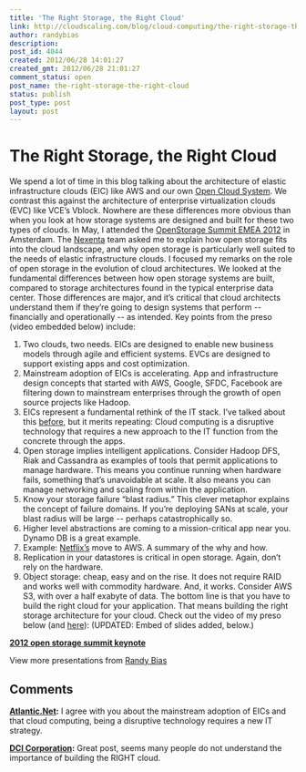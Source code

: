 ```yaml
---
title: 'The Right Storage, the Right Cloud'
link: http://cloudscaling.com/blog/cloud-computing/the-right-storage-the-right-cloud/
author: randybias
description: 
post_id: 4044
created: 2012/06/28 14:01:27
created_gmt: 2012/06/28 21:01:27
comment_status: open
post_name: the-right-storage-the-right-cloud
status: publish
post_type: post
layout: post
---
```


# The Right Storage, the Right Cloud

We spend a lot of time in this blog talking about the architecture of elastic infrastructure clouds (EIC) like AWS and our own [Open Cloud System](http://www.cloudscaling.com/opencloud/). We contrast this against the architecture of enterprise virtualization clouds (EVC) like VCE’s Vblock. Nowhere are these differences more obvious than when you look at how storage systems are designed and built for these two types of clouds. In May, I attended the [OpenStorage Summit EMEA 2012](http://www.openstoragesummit.org/emea.html) in Amsterdam. The [Nexenta](http://nexenta.com/corp/) team asked me to explain how open storage fits into the cloud landscape, and why open storage is particularly well suited to the needs of elastic infrastructure clouds. I focused my remarks on the role of open storage in the evolution of cloud architectures. We looked at the fundamental differences between how open storage systems are built, compared to storage architectures found in the typical enterprise data center. Those differences are major, and it’s critical that cloud architects understand them if they’re going to design systems that perform -- financially and operationally -- as intended. Key points from the preso (video embedded below) include: 

  1. Two clouds, two needs. EICs are designed to enable new business models through agile and efficient systems. EVCs are designed to support existing apps and cost optimization.
  2. Mainstream adoption of EICs is accelerating. App and infrastructure design concepts that started with AWS, Google, SFDC, Facebook are filtering down to mainstream enterprises through the growth of open source projects like Hadoop.
  3. EICs represent a fundamental rethink of the IT stack. I’ve talked about this [before](http://www.cloudscaling.com/blog/cloud-computing/the-evolution-of-it-towards-cloud-computing-vmworld/), but it merits repeating: Cloud computing is a disruptive technology that requires a new approach to the IT function from the concrete through the apps.
  4. Open storage implies intelligent applications. Consider Hadoop DFS, Riak and Cassandra as examples of tools that permit applications to manage hardware. This means you continue running when hardware fails, something that’s unavoidable at scale. It also means you can manage networking and scaling from within the application.
  5. Know your storage failure “blast radius.” This clever metaphor explains the concept of failure domains. If you’re deploying SANs at scale, your blast radius will be large -- perhaps catastrophically so.
  6. Higher level abstractions are coming to a mission-critical app near you. Dynamo DB is a great example.
  7. Example: [Netflix’s](http://www.cloudscaling.com/blog/cloud-computing/cloud-innovators-netflix-strategy-reflects-google-philosophy/) move to AWS. A summary of the why and how.
  8. Replication in your datastores is critical in open storage. Again, don’t rely on the hardware.
  9. Object storage: cheap, easy and on the rise. It does not require RAID and works well with commodity hardware. And, it works. Consider AWS S3, with over a half exabyte of data.
The bottom line is that you have to build the right cloud for your application. That means building the right storage architecture for your cloud. Check out the video of my preso below (and [here](http://www.youtube.com/watch?v=xcz2E5ba-fw)):  (UPDATED: Embed of slides added, below.) 

**[2012 open storage summit keynote](http://www.slideshare.net/randybias/2012-open-storage-summit-keynote)**

View more presentations from [Randy Bias](http://www.slideshare.net/randybias)

## Comments

**[Atlantic.Net](#3855 "2012-10-23 20:44:00"):** I agree with you about the mainstream adoption of EICs and that cloud computing, being a disruptive technology requires a new IT strategy.

**[DCI Corporation](#3880 "2013-03-25 10:53:00"):** Great post, seems many people do not understand the importance of building the RIGHT cloud.

